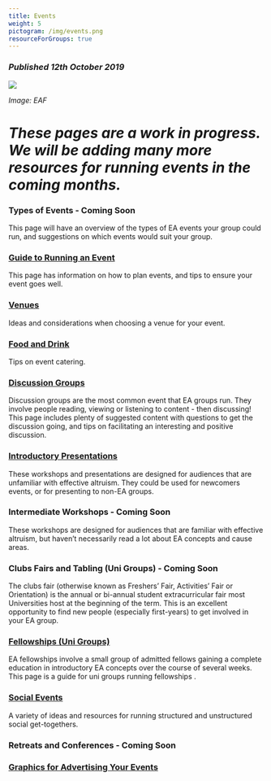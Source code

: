 ```yaml
---
title: Events
weight: 5
pictogram: /img/events.png
resourceForGroups: true
---
```

### _Published 12th October 2019_

<p class="large_image_wrapper">
<img src="/img/eventeaf.png" />
</p>

_Image: EAF_

# _These pages are a work in progress. We will be adding many more resources for running events in the coming months._

### Types of Events - Coming Soon
This page will have an overview of the types of EA events your group could run, and suggestions on which events would suit your group.

### [Guide to Running an Event](/events/guide/)
This page has information on how to plan events, and tips to ensure your event goes well.

### [Venues](/events/venues/)
Ideas and considerations when choosing a venue for your event.

### [Food and Drink](/events/food/)
Tips on event catering.

### [Discussion Groups](/events/discussions/)
Discussion groups are the most common event that EA groups run. They involve people reading, viewing or listening to content - then discussing! This page includes plenty of suggested content with questions to get the discussion going, and tips on facilitating an interesting and positive discussion.

### [Introductory Presentations](/events/intro/)
These workshops and presentations are designed for audiences that are unfamiliar with effective altruism. They could be used for newcomers events, or for presenting to non-EA groups.

### Intermediate Workshops - Coming Soon
These workshops are designed for audiences that are familiar with effective altruism, but haven’t necessarily read a lot about EA concepts and cause areas.


### Clubs Fairs and Tabling (Uni Groups) - Coming Soon
The clubs fair (otherwise known as Freshers’ Fair,  Activities’ Fair or Orientation) is the annual or bi-annual student extracurricular fair most Universities host at the beginning of the term. This is an excellent opportunity to find new people (especially first-years) to get involved in your EA group.


### [Fellowships (Uni Groups)](/events/fellowships)
EA fellowships involve a small group of admitted fellows gaining a complete education in introductory EA concepts over the course of several weeks. This page is a guide for uni groups running fellowships.


### [Social Events](/events/social/)
A variety of ideas and resources for running structured and unstructured social get-togethers. 

### Retreats and Conferences - Coming Soon

### [Graphics for Advertising Your Events](/graphics/)



